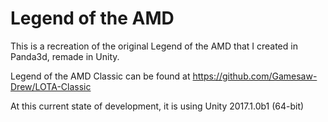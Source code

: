 # Legend of the AMD
This is a recreation of the original Legend of the AMD that I created in Panda3d, remade in Unity.

Legend of the AMD Classic can be found at https://github.com/Gamesaw-Drew/LOTA-Classic

At this current state of development, it is using Unity 2017.1.0b1 (64-bit)